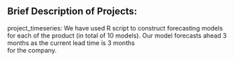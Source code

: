  ## Brief Description of Projects:
 
 project_timeseries: We have used R script to construct forecasting models for each of the product (in total of 10 models). Our model forecasts ahead 3 months as the current lead time is 3 months     
                     for the company.


